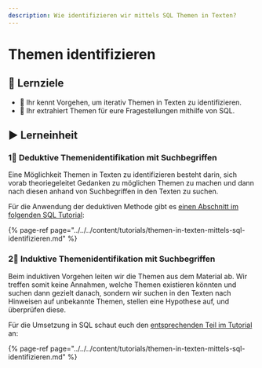 ```yaml
---
description: Wie identifizieren wir mittels SQL Themen in Texten?
---
```


# Themen identifizieren

## 🎯 Lernziele

* 🎯 Ihr kennt Vorgehen, um iterativ Themen in Texten zu identifizieren.
* 🎯 Ihr extrahiert Themen für eure Fragestellungen mithilfe von SQL.

## ▶ Lerneinheit

### 1⃣ Deduktive Themenidentifikation mit Suchbegriffen

Eine Möglichkeit Themen in Texten zu identifizieren besteht darin, sich vorab theoriegeleitet Gedanken zu möglichen Themen zu machen und dann nach diesen anhand von Suchbegriffen in den Texten zu suchen.

Für die Anwendung der deduktiven Methode gibt es [einen Abschnitt im folgenden SQL Tutorial](themen-identifizieren.md#deduktive-themenidentifikation-mit-suchbegriffen):

{% page-ref page="../../../content/tutorials/themen-in-texten-mittels-sql-identifizieren.md" %}

### 2⃣ Induktive Themenidentifikation mit Suchbegriffen

Beim induktiven Vorgehen leiten wir die Themen aus dem Material ab. Wir treffen somit keine Annahmen, welche Themen existieren könnten und suchen dann gezielt danach, sondern wir suchen in den Texten nach Hinweisen auf unbekannte Themen, stellen eine Hypothese auf, und überprüfen diese.

Für die Umsetzung in SQL schaut euch den [entsprechenden Teil im Tutorial](themen-identifizieren.md#induktive-themenidentifikation-mit-suchbegriffen) an:

{% page-ref page="../../../content/tutorials/themen-in-texten-mittels-sql-identifizieren.md" %}







